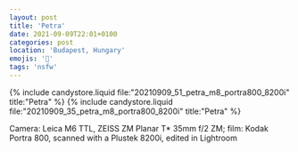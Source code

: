 ```yaml
---
layout: post
title: 'Petra'
date: 2021-09-09T22:01+0100
categories: post
location: 'Budapest, Hungary'
emojis: '🔞'
tags: 'nsfw'
---
```


{% include candystore.liquid file:"20210909_51_petra_m8_portra800_8200i" title:"Petra" %}
{% include candystore.liquid file:"20210909_35_petra_m8_portra800_8200i" title:"Petra" %}

Camera: Leica M6 TTL, ZEISS ZM Planar T\* 35mm f/2 ZM; film: Kodak Portra 800, scanned with a Plustek 8200i, edited in Lightroom
